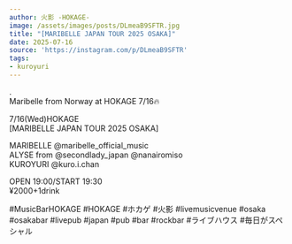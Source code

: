 ```yaml
---
author: 火影 -HOKAGE-
image: /assets/images/posts/DLmeaB9SFTR.jpg
title: "[MARIBELLE JAPAN TOUR 2025 OSAKA]"
date: 2025-07-16
source: 'https://instagram.com/p/DLmeaB9SFTR'
tags:
- kuroyuri
---
```

.<br>
Maribelle from Norway at HOKAGE 7/16🔥

7/16(Wed)HOKAGE<br>
[MARIBELLE JAPAN TOUR 2025 OSAKA]

MARIBELLE @maribelle_official_music <br>
ALYSE from @secondlady_japan @nanairomiso <br>
KUROYURI @kuro.i.chan 

OPEN 19:00/START 19:30<br>
¥2000+1drink

#MusicBarHOKAGE #HOKAGE #ホカゲ #火影 #livemusicvenue #osaka #osakabar #livepub #japan #pub #bar #rockbar #ライブハウス #毎日がスペシャル